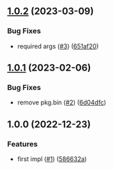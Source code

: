 ## [1.0.2](https://github.com/artus-cli/plugin-version/compare/v1.0.1...v1.0.2) (2023-03-09)


### Bug Fixes

* required args ([#3](https://github.com/artus-cli/plugin-version/issues/3)) ([651af20](https://github.com/artus-cli/plugin-version/commit/651af202c3a353cfacd4160f15ff890420d90f33))



## [1.0.1](https://github.com/artus-cli/plugin-version/compare/v1.0.0...v1.0.1) (2023-02-06)


### Bug Fixes

* remove pkg.bin ([#2](https://github.com/artus-cli/plugin-version/issues/2)) ([6d04dfc](https://github.com/artus-cli/plugin-version/commit/6d04dfce520a75453ca8bbbd00c0613a1e4f3a63))



## 1.0.0 (2022-12-23)


### Features

* first impl ([#1](https://github.com/artus-cli/plugin-version/issues/1)) ([586632a](https://github.com/artus-cli/plugin-version/commit/586632a5a591a3cd7ca7fec544fcaa7e473488c4))



